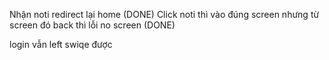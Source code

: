 Nhận noti redirect lại home (DONE)
Click noti thì vào đúng screen nhưng từ screen đó back thì lỗi no screen (DONE)

login vẫn left swiqe được